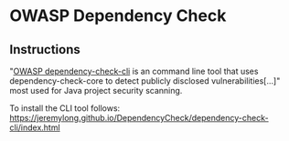 # OWASP Dependency Check
## Instructions

"[OWASP dependency-check-cli](https://www.owasp.org/index.php/OWASP_Dependency_Check#tab=Main) is an command line tool that uses dependency-check-core to detect publicly disclosed vulnerabilities[...]" most used for Java project security scanning.

To install the CLI tool follows: https://jeremylong.github.io/DependencyCheck/dependency-check-cli/index.html
